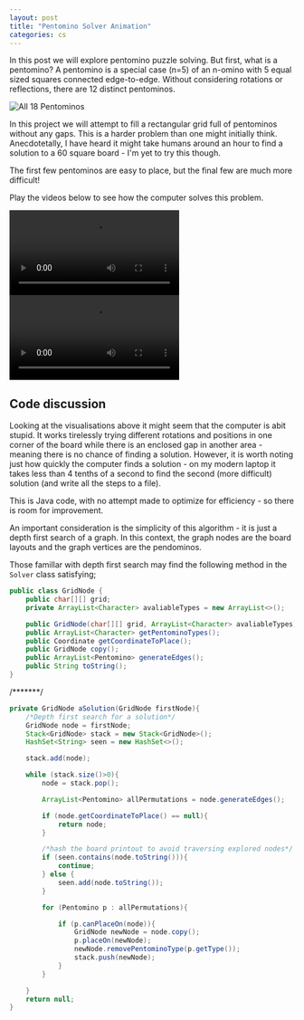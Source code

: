 ```yaml
---
layout: post
title: "Pentomino Solver Animation"
categories: cs
---
```


In this post we will explore pentomino puzzle solving. But first, what is a pentomino?
A pentomino is a special case (n=5) of an n-omino with 5 equal sized squares connected edge-to-edge.
Without considering rotations or reflections, there are 12 distinct pentominos.

![All 18 Pentominos](https://en.wikipedia.org/wiki/Pentomino#/media/File:All_18_Pentominoes.svg)

In this project we will attempt to fill a rectangular grid full of pentominos without any gaps.
This is a harder problem than one might initially think. Anecdotetally, I have heard it might take
humans around an hour to find a solution to a 60 square board - I'm yet to try this though.

The first few pentominos are easy to place, but the final few are much more difficult!

Play the videos below to see how the computer solves this problem.

<video controls>
  <source src="{{ site.baseurl }}/assets/rect6x10_solving.mp4" type="video/mp4">
</video>

<video controls>
  <source src="{{ site.baseurl }}/assets/pentomino.mp4" type="video/mp4"> 
</video>

## Code discussion

Looking at the visualisations above it might seem that the computer is abit stupid.
It works tirelessly trying different rotations and positions in one corner of the board
while there is an enclosed gap in another area - meaning there is no chance of finding a solution. 
However, it is worth noting just how quickly the computer finds a solution - on my modern laptop it takes less than 4 tenths of a second to find the second (more difficult) solution (and write all the steps to a file).

This is Java code, with no attempt made to optimize for efficiency - so there is room for improvement.

An important consideration is the simplicity of this algorithm - it is just a depth first search of a graph.
In this context, the graph nodes are the board layouts and the graph vertices are the pendominos.

Those famillar with depth first search may find the following method in the `Solver` class satisfying;

```java
public class GridNode {
    public char[][] grid;
    private ArrayList<Character> avaliableTypes = new ArrayList<>();

    public GridNode(char[][] grid, ArrayList<Character> avaliableTypes);
    public ArrayList<Character> getPentominoTypes();
    public Coordinate getCoordinateToPlace();
    public GridNode copy();
    public ArrayList<Pentomino> generateEdges();
    public String toString();
}
```

/*******/
```java
private GridNode aSolution(GridNode firstNode){
	/*Depth first search for a solution*/
	GridNode node = firstNode;
	Stack<GridNode> stack = new Stack<GridNode>();
	HashSet<String> seen = new HashSet<>();

	stack.add(node);

	while (stack.size()>0){
		node = stack.pop();

		ArrayList<Pentomino> allPermutations = node.generateEdges();

		if (node.getCoordinateToPlace() == null){
			return node;
		}

		/*hash the board printout to avoid traversing explored nodes*/
		if (seen.contains(node.toString())){
			continue;
		} else {
			seen.add(node.toString());
		}

		for (Pentomino p : allPermutations){

			if (p.canPlaceOn(node)){
				GridNode newNode = node.copy();
				p.placeOn(newNode);
				newNode.removePentominoType(p.getType());
				stack.push(newNode);
			}
		}

	}
	return null;
}
```

